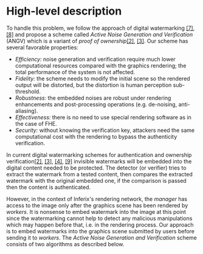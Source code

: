 # High-level description

To handle this problem, we follow the approach of digital watermarking [[7]](/inferix-whitepaper/references.md#7), [[8]](/inferix-whitepaper/references.md#8) and propose a scheme called _Active Noise Generation and Verification_ (ANGV) which is a variant of _proof of ownership_[[2]](/inferix-whitepaper/references.md#2), [[3]](/inferix-whitepaper/references.md#3). Our scheme has several favorable properties:

* _Efficiency:_ noise generation and verification require much lower computational resources compared with the graphics rendering; the total performance of the system is not affected.
* _Fidelity:_ the scheme needs to modify the initial scene so the rendered output will be distorted, but the distortion is human perception sub-threshold.
* _Robustness:_ the embedded noises are robust under rendering enhancements and post-processing operations (e.g. de-noising, anti-aliasing).
* _Effectiveness:_ there is no need to use special rendering software as in the case of FHE.
* _Security:_ without knowing the verification key, attackers need the same computational cost with the rendering to bypass the authenticity verification.

In current digital watermarking schemes for authentication and ownership verification[[2]](/inferix-whitepaper/references.md#2), [[3]](/inferix-whitepaper/references.md#3), [[4]](/inferix-whitepaper/references.md#4), [[9]](/inferix-whitepaper/references.md#9) invisible watermarks will be embedded into the digital content needed to be protected. The detector (or verifier) tries to extract the watermark from a tested content, then compares the extracted watermark with the original embedded one, if the comparison is passed then the content is authenticated.

However, in the context of Inferix's rendering network, the _manager_ has access to the image only after the graphics scene has been rendered by _workers_. It is nonsense to embed watermark into the image at this point since the watermarking cannot help to detect any malicious manipulations which may happen before that, i.e. in the rendering process. Our approach is to embed watermarks into the graphics scene submitted by users before sending it to _workers_. The _Active Noise Generation and Verification_ scheme consists of two algorithms as described below.

